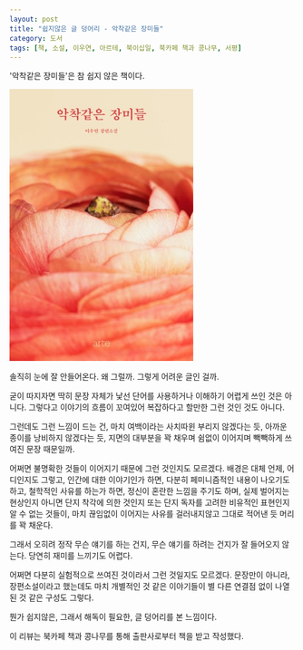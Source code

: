 ```yaml
---
layout: post
title: "쉽지않은 글 덩어리 - 악착같은 장미들"
category: 도서
tags: [책, 소설, 이우연, 아르테, 북이십일, 북카페 책과 콩나무, 서평]
---
```


'악착같은 장미들'은
참 쉽지 않은 책이다.

![표지](/images/book/intensed-roses-book-h480.jpg)

솔직히 눈에 잘 안들어온다.
왜 그럴까.
그렇게 어려운 글인 걸까.

굳이 따지자면 딱히 문장 자체가 낯선 단어를 사용하거나 이해하기 어렵게 쓰인 것은 아니다.
그렇다고 이야기의 흐름이 꼬여있어 복잡하다고 할만한 그런 것인 것도 아니다.

그런데도 그런 느낌이 드는 건,
마치 여백이라는 사치따윈 부리지 않겠다는 듯,
아까운 종이를 낭비하지 않겠다는 듯,
지면의 대부분을 꽉 채우며 쉼없이 이어지며
빽빽하게 쓰여진 문장 때문일까.

어쩌면 불명확한 것들이 이어지기 때문에 그런 것인지도 모르겠다.
배경은 대체 언제, 어디인지도 그렇고,
인간에 대한 이야기인가 하면,
다분히 페미니즘적인 내용이 나오기도 하고,
철학적인 사유를 하는가 하면,
정신이 혼란한 느낌을 주기도 하며,
실제 벌어지는 현상인지 아니면 단지 착각에 의한 것인지
또는 단지 독자를 고려한 비유적인 표현인지 알 수 없는 것들이,
마치 끊임없이 이어지는 사유를 걸러내지않고 그대로 적어낸 듯 머리를 꽉 채운다.

그래서 오히려 정작 무슨 얘기를 하는 건지,
무슨 얘기를 하려는 건지가 잘 들어오지 않는다.
당연히 재미를 느끼기도 어렵다.

어쩌면 다분히 실험적으로 쓰여진 것이라서 그런 것일지도 모르겠다.
문장만이 아니라,
장편소설이라고 했는데도 마치 개별적인 것 같은 이야기들이
별 다른 연결점 없이 나열된 것 같은 구성도 그렇다.

뭔가 쉽지않은, 그래서 해독이 필요한, 글 덩어리를 본 느낌이다.



<div class="im im-info">
이 리뷰는 북카페 책과 콩나무를 통해 출판사로부터 책을 받고 작성했다.
</div>
